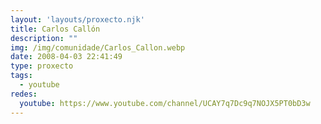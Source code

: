 ```yaml
---
layout: 'layouts/proxecto.njk'
title: Carlos Callón
description: ""
img: /img/comunidade/Carlos_Callon.webp
date: 2008-04-03 22:41:49
type: proxecto
tags:
  - youtube
redes:
  youtube: https://www.youtube.com/channel/UCAY7q7Dc9q7NOJX5PT0bD3w
---
```

